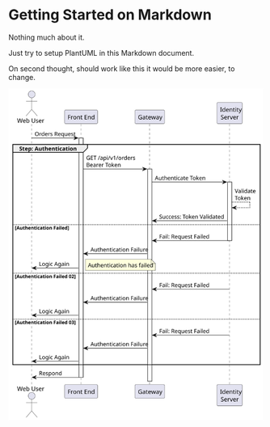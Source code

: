 # Getting Started on Markdown

Nothing much about it.

Just try to setup PlantUML in this Markdown document.

On second thought, should work like this it would be more easier, to change.

![image](/out/Diagram/TestDiagram/TestDiagram.svg)